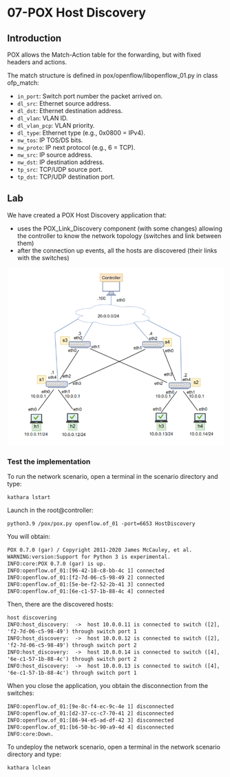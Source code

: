 # 07-POX Host Discovery

## Introduction

POX allows the Match-Action table for the forwarding, but with fixed headers and actions. 

The match structure is defined in pox/openflow/libopenflow_01.py in class ofp_match:
- `in_port`: Switch port number the packet arrived on.
- `dl_src`: Ethernet source address.
- `dl_dst`: Ethernet destination address.
- `dl_vlan`: VLAN ID.
- `dl_vlan_pcp`: VLAN priority.
- `dl_type`: Ethernet type (e.g., 0x0800 = IPv4).
- `nw_tos`: IP TOS/DS bits.
- `nw_proto`: IP next protocol (e.g., 6 = TCP).
- `nw_src`: IP source address.
- `nw_dst`: IP destination address.
- `tp_src`: TCP/UDP source port.
- `tp_dst`: TCP/UDP destination port.

## Lab

We have created a POX Host Discovery application that: 
* uses the POX_Link_Discovery component (with some changes) allowing the controller to know the network topology (switches and link between them)
* after the connection up events, all the hosts are discovered (their links with the switches)

![Network Scenario](../images/image3.png)

### Test the implementation

To run the network scenario, open a terminal in the scenario directory and type:
```
kathara lstart 
```

Launch in the root@controller:
```
python3.9 /pox/pox.py openflow.of_01 -port=6653 HostDiscovery
```

You will obtain: 
```
POX 0.7.0 (gar) / Copyright 2011-2020 James McCauley, et al.
WARNING:version:Support for Python 3 is experimental.
INFO:core:POX 0.7.0 (gar) is up.
INFO:openflow.of_01:[96-42-18-c8-bb-4c 1] connected
INFO:openflow.of_01:[f2-7d-06-c5-98-49 2] connected
INFO:openflow.of_01:[5e-be-f2-52-2b-41 3] connected
INFO:openflow.of_01:[6e-c1-57-1b-88-4c 4] connected
```

Then, there are the discovered hosts:
```
host discovering
INFO:host_discovery:  ->  host 10.0.0.11 is connected to switch ([2], 'f2-7d-06-c5-98-49') through switch port 1
INFO:host_discovery:  ->  host 10.0.0.12 is connected to switch ([2], 'f2-7d-06-c5-98-49') through switch port 2
INFO:host_discovery:  ->  host 10.0.0.14 is connected to switch ([4], '6e-c1-57-1b-88-4c') through switch port 2
INFO:host_discovery:  ->  host 10.0.0.13 is connected to switch ([4], '6e-c1-57-1b-88-4c') through switch port 1
```


When you close the application, you obtain the disconnection from the switches:
```
INFO:openflow.of_01:[9e-8c-f4-ec-9c-4e 1] disconnected
INFO:openflow.of_01:[d2-37-cc-c7-70-41 2] disconnected
INFO:openflow.of_01:[86-94-e5-ad-df-42 3] disconnected
INFO:openflow.of_01:[b6-50-bc-90-a9-4d 4] disconnected
INFO:core:Down.
```

To undeploy the network scenario, open a terminal in the network scenario directory and type:
```bash
kathara lclean
```
